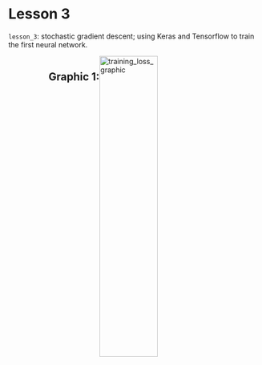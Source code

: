 # Lesson 3

`lesson_3`: stochastic gradient descent; using Keras and Tensorflow to train the first neural network.

<div style="display: flex; justify-content: center;">
<div class="texto-titulo">

## Graphic 1:


</div>
      <img style="width: 48%;" width="1000" height="600" alt="training_loss_graphic" src="https://github.com/user-attachments/assets/468f3a54-d6ff-4f6e-9594-adef06a8d923" />
</div>
